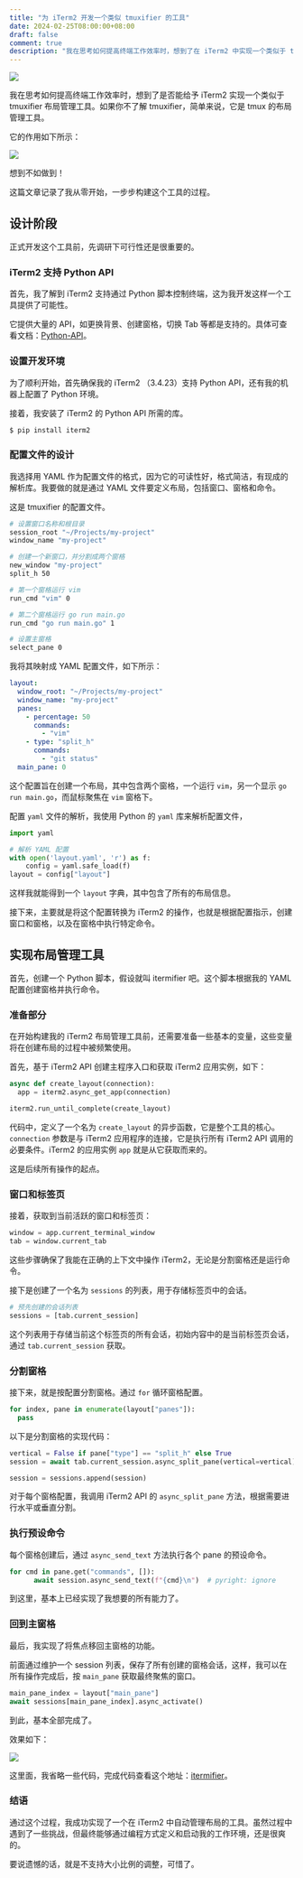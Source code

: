 ```yaml
---
title: "为 iTerm2 开发一个类似 tmuxifier 的工具"
date: 2024-02-25T08:00:00+08:00
draft: false
comment: true
description: "我在思考如何提高终端工作效率时，想到了在 iTerm2 中实现一个类似于 tmuxifier 布局管理工具。如果你不了解 tmuxifier，简单来说，它是 tmux 的布局管理工具。"
---
```


![](https://cdn.jsdelivr.net/gh/poloxue/images@2024-02/2024-02-26-build-an-itermifier-01.png)

我在思考如何提高终端工作效率时，想到了是否能给予 iTerm2 实现一个类似于 tmuxifier 布局管理工具。如果你不了解 tmuxifier，简单来说，它是 tmux 的布局管理工具。

它的作用如下所示：

![](https://cdn.jsdelivr.net/gh/poloxue/images@2024-02/2024-02-26-build-an-itermifier-02-v1.gif)

想到不如做到！

这篇文章记录了我从零开始，一步步构建这个工具的过程。

## 设计阶段

正式开发这个工具前，先调研下可行性还是很重要的。

### iTerm2 支持 Python API

首先，我了解到 iTerm2 支持通过 Python 脚本控制终端，这为我开发这样一个工具提供了可能性。

它提供大量的 API，如更换背景、创建窗格，切换 Tab 等都是支持的。具体可查看文档：[Python-API](https://iterm2.com/python-api/)。

### 设置开发环境

为了顺利开始，首先确保我的 iTerm2 （3.4.23）支持 Python API，还有我的机器上配置了 Python 环境。

接着，我安装了 iTerm2 的 Python API 所需的库。

```bash
$ pip install iterm2
```

### 配置文件的设计

我选择用 YAML 作为配置文件的格式，因为它的可读性好，格式简洁，有现成的解析库。我要做的就是通过 YAML 文件要定义布局，包括窗口、窗格和命令。

这是 tmuxifier 的配置文件。

```bash
# 设置窗口名称和根目录
session_root "~/Projects/my-project"
window_name "my-project"

# 创建一个新窗口，并分割成两个窗格
new_window "my-project"
split_h 50

# 第一个窗格运行 vim
run_cmd "vim" 0

# 第二个窗格运行 go run main.go
run_cmd "go run main.go" 1

# 设置主窗格
select_pane 0
```

我将其映射成 YAML 配置文件，如下所示：

```yaml
layout:
  window_root: "~/Projects/my-project"
  window_name: "my-project"
  panes:
    - percentage: 50
      commands:
        - "vim"
    - type: "split_h"
      commands:
        - "git status"
  main_pane: 0
```

这个配置旨在创建一个布局，其中包含两个窗格，一个运行 `vim`，另一个显示 `go run main.go`，而鼠标聚焦在 `vim` 窗格下。

配置 `yaml` 文件的解析，我使用 Python 的 `yaml` 库来解析配置文件，

```python
import yaml

# 解析 YAML 配置
with open('layout.yaml', 'r') as f:
    config = yaml.safe_load(f)
layout = config["layout"]
```

这样我就能得到一个 `layout` 字典，其中包含了所有的布局信息。

接下来，主要就是将这个配置转换为 iTerm2 的操作，也就是根据配置指示，创建窗口和窗格，以及在窗格中执行特定命令。

## 实现布局管理工具

首先，创建一个 Python 脚本，假设就叫 itermifier 吧。这个脚本根据我的 YAML 配置创建窗格并执行命令。

### 准备部分

在开始构建我的 iTerm2 布局管理工具前，还需要准备一些基本的变量，这些变量将在创建布局的过程中被频繁使用。

首先，基于 iTerm2 API 创建主程序入口和获取 iTerm2 应用实例，如下：

```python
async def create_layout(connection):
  app = iterm2.async_get_app(connection)

iterm2.run_until_complete(create_layout)
```

代码中，定义了一个名为 `create_layout` 的异步函数，它是整个工具的核心。`connection` 参数是与 iTerm2 应用程序的连接，它是执行所有 iTerm2 API 调用的必要条件。iTerm2 的应用实例 `app` 就是从它获取而来的。

这是后续所有操作的起点。

### 窗口和标签页

接着，获取到当前活跃的窗口和标签页：

```python
window = app.current_terminal_window
tab = window.current_tab
```

这些步骤确保了我能在正确的上下文中操作 iTerm2，无论是分割窗格还是运行命令。

接下是创建了一个名为 `sessions` 的列表，用于存储标签页中的会话。

```python
# 预先创建的会话列表
sessions = [tab.current_session] 
```

这个列表用于存储当前这个标签页的所有会话，初始内容中的是当前标签页会话，通过 `tab.current_session` 获取。

### 分割窗格

接下来，就是按配置分割窗格。通过 `for` 循环窗格配置。

```python
for index, pane in enumerate(layout["panes"]):
  pass
```

以下是分割窗格的实现代码：

```python
vertical = False if pane["type"] == "split_h" else True
session = await tab.current_session.async_split_pane(vertical=vertical)

session = sessions.append(session)
```

对于每个窗格配置，我调用 iTerm2 API 的 `async_split_pane` 方法，根据需要进行水平或垂直分割。

### 执行预设命令

每个窗格创建后，通过 `async_send_text` 方法执行各个 pane 的预设命令。

```python
for cmd in pane.get("commands", []):
      await session.async_send_text(f"{cmd}\n")  # pyright: ignore
```

到这里，基本上已经实现了我想要的所有能力了。

### 回到主窗格

最后，我实现了将焦点移回主窗格的功能。

前面通过维护一个 session 列表，保存了所有创建的窗格会话，这样，我可以在所有操作完成后，按 `main_pane` 获取最终聚焦的窗口。

```python
main_pane_index = layout["main_pane"]
await sessions[main_pane_index].async_activate()
```

到此，基本全部完成了。

效果如下：

![](https://cdn.jsdelivr.net/gh/poloxue/images@2024-02/2024-02-26-build-an-itermifier-03.gif)

这里面，我省略一些代码，完成代码查看这个地址：[itermifier](https://gist.github.com/poloxue/c2b1a4c839750f1c5c0cba65c74a223b)。

### 结语

通过这个过程，我成功实现了一个在 iTerm2 中自动管理布局的工具。虽然过程中遇到了一些挑战，但最终能够通过编程方式定义和启动我的工作环境，还是很爽的。

要说遗憾的话，就是不支持大小比例的调整，可惜了。
